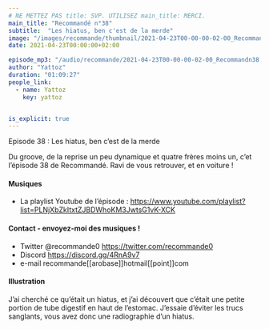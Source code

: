 ```yaml
---
# NE METTEZ PAS title: SVP. UTILISEZ main_title: MERCI.
main_title: "Recommandé n°38"
subtitle:  "Les hiatus, ben c'est de la merde"
image: "/images/recommande/thumbnail/2021-04-23T00-00-00-02-00_Recommandn38.jpg"
date: 2021-04-23T00:00:00+02:00

episode_mp3: "/audio/recommande/2021-04-23T00-00-00-02-00_Recommandn38.mp3"
author: "Yattoz"
duration: "01:09:27"
people_link: 
  - name: Yattoz
    key: yattoz


is_explicit: true
---
```


<PodcastHeader/>

<!-- ECRIRE LA DESCRIPTION DE L'EPISODE SOUS CETTE LIGNE -->


 Episode 38 : Les hiatus, ben c’est de la merde 

<p>Du groove, de la reprise un peu dynamique et quatre frères moins un, c’et l’épisode 38 de Recommandé. Ravi de vous retrouver, et en voiture !</p>

<h4>Musiques</h4>

<ul>
  <li>La playlist Youtube de l’épisode : <a href="https://www.youtube.com/playlist?list=PLNjXbZkItxtZJBDWhoKM3JwtsG1vK-XCK" rel="nofollow">https://www.youtube.com/playlist?list=PLNjXbZkItxtZJBDWhoKM3JwtsG1vK-XCK</a></li>
</ul>

<h4>Contact - envoyez-moi des musiques !</h4>

<ul>
  <li>Twitter @recommande0 <a href="https://twitter.com/recommande0" rel="nofollow">https://twitter.com/recommande0</a></li>
  <li>Discord <a href="https://discord.gg/4RnA9v7" rel="nofollow">https://discord.gg/4RnA9v7</a></li>
  <li>e-mail recommande[[arobase]]hotmail[[point]]com</li>
</ul>

<h4>Illustration</h4>

<p>J’ai cherché ce qu’était un hiatus, et j’ai découvert que c’était une petite portion de tube digestif en haut de l’estomac. J’essaie d’éviter les trucs sanglants, vous avez donc une radiographie d’un hiatus.</p>



